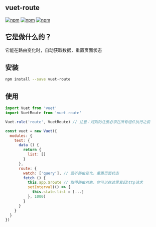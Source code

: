 ## vuet-route
[![npm](https://img.shields.io/npm/v/vuet-route.svg)](https://www.npmjs.com/package/vuet-route) 
[![npm](https://img.shields.io/npm/dm/vuet-route.svg)](https://www.npmjs.com/package/vuet-route)
[![npm](https://img.shields.io/npm/dt/vuet-route.svg)](https://www.npmjs.com/package/vuet-route)


## 它是做什么的？
它能在路由变化时，自动获取数据，重置页面状态


## 安装
```bash
npm install --save vuet-route
```


## 使用
```javascript
import Vuet from 'vuet'
import VuetRoute from 'vuet-route'

Vuet.rule('route', VuetRoute) // 注意：规则的注册必须在所有组件执行之前

const vuet = new Vuet({
  modules: {
    test: {
      data () {
        return {
          list: []
        }
      },
      route: {
        watch: ['query'], // 监听路由变化，重置页面状态
        fetch () {
          this.app.$route // 取得路由对象，你可以在这里发起http请求
          setInterval(() => {
            this.state.list = [...]
          }, 1000)
        }
      }
    }
  }
})
```